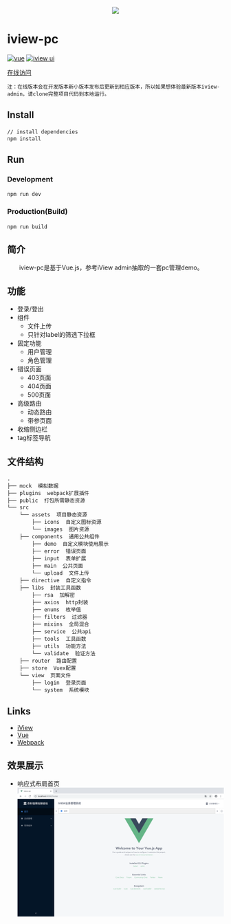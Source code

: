 <p align="center">
    <a href="https://www.iviewui.com">
        <img width="200" src="https://file.iviewui.com/logo-new.svg">
    </a>
</p>

# iview-pc

[![vue](https://img.shields.io/badge/vue-2.6.10-brightgreen.svg?style=flat-square)](https://github.com/vuejs/vue)
[![iview ui](https://img.shields.io/badge/iview-3.4.2-brightgreen.svg?style=flat-square)](https://github.com/iview/iview)

[在线访问](https://admin.iviewui.com/)

`注：在线版本会在开发版本新小版本发布后更新到相应版本，所以如果想体验最新版本iview-admin，请clone完整项目代码到本地运行。`

## Install
```bush
// install dependencies
npm install
```
## Run
### Development
```bush
npm run dev
```
### Production(Build)
```bush
npm run build
```

## 简介
&emsp;&emsp;iview-pc是基于Vue.js，参考iView admin抽取的一套pc管理demo。

## 功能

- 登录/登出
- 组件
    - 文件上传
    - 只针对label的筛选下拉框
- 固定功能
    - 用户管理
    - 角色管理
- 错误页面
    - 403页面
    - 404页面
    - 500页面
- 高级路由
    - 动态路由
    - 带参页面
- 收缩侧边栏
- tag标签导航

## 文件结构
```shell
.
├── mock  模拟数据
├── plugins  webpack扩展插件
├── public  打包所需静态资源
└── src
    └── assets  项目静态资源
        ├── icons  自定义图标资源
        └── images  图片资源
    ├── components  通用公共组件
        ├── demo  自定义模块使用展示
        ├── error  错误页面
        ├── input  表单扩展
        ├── main  公共页面
        └── upload  文件上传
    ├── directive  自定义指令
    ├── libs  封装工具函数
        ├── rsa  加解密
        ├── axios  http封装
        ├── enums  枚举值
        ├── filters  过滤器
        ├── mixins  全局混合
        ├── service  公共api
        ├── tools  工具函数
        ├── utils  功能方法
        └── validate  验证方法
    ├── router  路由配置
    ├── store  Vuex配置
    └── view  页面文件
        ├── login  登录页面
        └── system  系统模块
```

## Links

- [iView](https://github.com/iview/iview)
- [Vue](https://github.com/vuejs/vue)
- [Webpack](https://github.com/webpack/webpack)

## 效果展示

- 响应式布局首页
![image](https://raw.githubusercontent.com/PawelLin/images/master/iview-pc/index.png)
